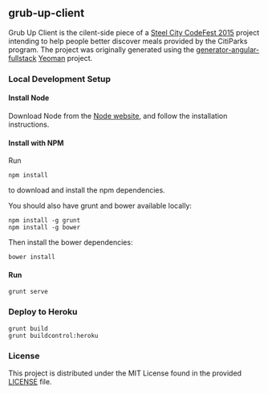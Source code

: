 ## grub-up-client

Grub Up Client is the cilent-side piece of a [Steel City CodeFest 2015](http://steelcitycodefest.org/) project intending
to help people better discover meals provided by the CitiParks program. The project was originally generated using the
[generator-angular-fullstack](https://github.com/DaftMonk/generator-angular-fullstack) [Yeoman](https://yeoman.io)
project.

### Local Development Setup

#### Install Node

Download Node from the [Node website](http://nodejs.org/download/), and follow the installation instructions.

#### Install with NPM

Run

    npm install

to download and install the npm dependencies.

You should also have grunt and bower available locally:

    npm install -g grunt
    npm install -g bower

Then install the bower dependencies:

    bower install

#### Run

    grunt serve


### Deploy to Heroku

    grunt build
    grunt buildcontrol:heroku

### License

This project is distributed under the MIT License found in the provided [LICENSE](/LICENSE) file.